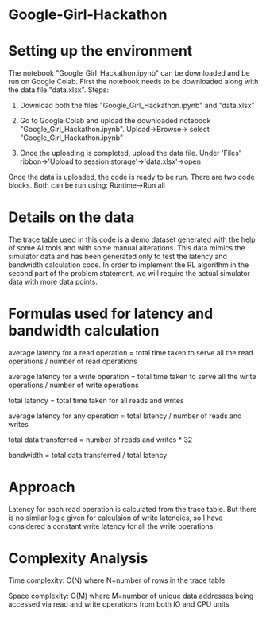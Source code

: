 # Google-Girl-Hackathon
# Setting up the environment
The notebook "Google_Girl_Hackathon.ipynb" can be downloaded and be run on Google Colab. First the notebook needs to be downloaded along with the data file "data.xlsx". 
Steps:
1. Download both the files "Google_Girl_Hackathon.ipynb" and "data.xlsx"
   
3. Go to Google Colab and upload the downloaded notebook "Google_Girl_Hackathon.ipynb".
   Upload->Browse-> select "Google_Girl_Hackathon.ipynb"
   
5. Once the uploading is completed, upload the data file.
   Under 'Files' ribbon->'Upload to session storage'->'data.xlsx'->open
   
Once the data is uploaded, the code is ready to be run. There are two code blocks. Both can be run using:
Runtime->Run all

# Details on the data
The trace table used in this code is a demo dataset generated with the help of some AI tools and with some manual alterations. This data mimics the simulator data and has been generated only to test the latency and bandwidth calculation code. In order to implement the RL algorithm in the second part of the problem statement, we will require the actual simulator data with more data points.

# Formulas used for latency and bandwidth calculation
average latency for a read operation = total time taken to serve all the read operations / number of read operations

average latency for a write operation = total time taken to serve all the write operations / number of write operations

total latency = total time taken for all reads and writes

average latency for any operation = total latency / number of reads and writes

total data transferred = number of reads and writes * 32

bandwidth = total data transferred / total latency

# Approach
Latency for each read operation is calculated from the trace table. But there is no similar logic given for calculaion of write latencies, so I have considered a constant write latency for all the write operations.

# Complexity Analysis
Time complexity: O(N) where N=number of rows in the trace table

Space complexity: O(M) where M=number of unique data addresses being accessed via read and write operations from both IO and CPU units
